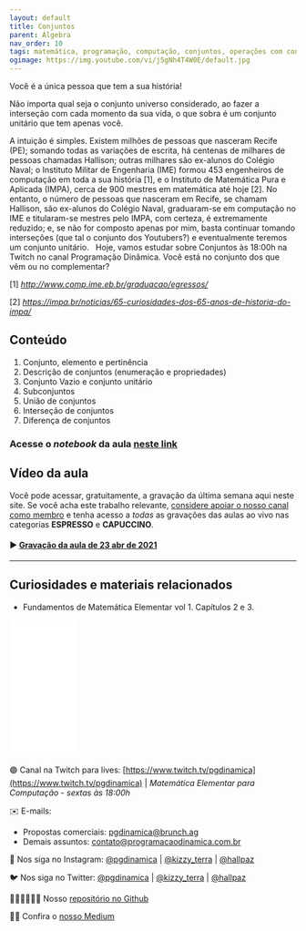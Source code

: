 ```yaml
---
layout: default
title: Conjuntos
parent: Álgebra
nav_order: 10
tags: matemática, programação, computação, conjuntos, operações com conjuntos
ogimage: https://img.youtube.com/vi/j5gNh4T4W0E/default.jpg
---
```


Você é a única pessoa que tem a sua história!

Não importa qual seja o conjunto universo considerado, ao fazer a interseção com cada momento da sua vida, o que sobra é um conjunto unitário que tem apenas você.

A intuição é simples. Existem milhões de pessoas que nasceram Recife (PE); somando todas as variações de escrita, há centenas de milhares de pessoas chamadas Hallison; outras milhares são ex-alunos do Colégio Naval; o Instituto Militar de Engenharia (IME) formou 453 engenheiros de computação em toda a sua história [1], e o Instituto de Matemática Pura e Aplicada (IMPA), cerca de 900 mestres em matemática até hoje [2]. No entanto, o número de pessoas que nasceram em Recife, se chamam Hallison, são ex-alunos do Colégio Naval, graduaram-se em computação no IME e titularam-se mestres pelo IMPA, com certeza, é extremamente reduzido; e, se não for composto apenas por mim, basta continuar tomando interseções (que tal o conjunto dos Youtubers?) e eventualmente teremos um conjunto unitário.
 
Hoje, vamos estudar sobre Conjuntos às 18:00h na Twitch no canal Programação Dinâmica. Você está no conjunto dos que vêm ou no complementar?

[1] *http://www.comp.ime.eb.br/graduacao/egressos/*

[2] *https://impa.br/noticias/65-curiosidades-dos-65-anos-de-historia-do-impa/*


## Conteúdo 

1. Conjunto, elemento e pertinência
2. Descrição de conjuntos (enumeração e propriedades)
3. Conjunto Vazio e conjunto unitário
4. Subconjuntos
5. União de conjuntos
6. Interseção de conjuntos
7. Diferença de conjuntos


### Acesse o *notebook* da aula <a href="/notebooks/mec010_conjuntos.html" target="_black">neste link</a>

## Vídeo da aula

Você pode acessar, gratuitamente, a gravação da última semana aqui neste site. Se você acha este trabalho relevante, [considere apoiar o nosso canal como membro](https://youtube.com/join) e tenha acesso a *todas* as gravações das aulas ao vivo nas categorias **ESPRESSO** e **CAPUCCINO**. 

#### ▶️ [Gravação da aula de 23 abr de 2021](https://youtu.be/j5gNh4T4W0E)
-------

## Curiosidades e materiais relacionados

* Fundamentos de Matemática Elementar vol 1. Capítulos 2 e 3.

<iframe style="width:120px;height:240px;" marginwidth="0" marginheight="0" scrolling="no" frameborder="0" src="//ws-na.amazon-adsystem.com/widgets/q?ServiceVersion=20070822&OneJS=1&Operation=GetAdHtml&MarketPlace=BR&source=ac&ref=qf_sp_asin_til&ad_type=product_link&tracking_id=hallpaz-20&marketplace=amazon&amp;region=BR&placement=8535704558&asins=8535704558&linkId=ccb520df2f68545a10bcd1f878b28fed&show_border=false&link_opens_in_new_window=false&price_color=333333&title_color=0066c0&bg_color=ffffff">
    </iframe>


🟣 Canal na Twitch para lives: [https://www.twitch.tv/pgdinamica](https://www.twitch.tv/pgdinamica) | *Matemática Elementar para Computação - sextas às 18:00h*


✉️ E-mails:
* Propostas comerciais: [pgdinamica@brunch.ag](mailto:pgdinamica@brunch.ag)
* Demais assuntos: [contato@programacaodinamica.com.br](mailto:contato@programacaodinamica.com.br)

📸 Nos siga no Instagram: [@pgdinamica](https://instagram.com/pgdinamica) | [@kizzy_terra](https://instagram.com/kizzy_terra) | [@hallpaz](https://instagram.com/hallpaz)

🐦 Nos siga no Twitter: [@pgdinamica](https://twitter.com/pgdinamica) | [@kizzy_terra](https://twitter.com/kizzy_terra) | [@hallpaz](https://twitter.com/hallpaz)

👩🏾‍💻👨🏾‍💻 Nosso [repositório no Github](https://github.com/programacaodinamica)

✍🏾 Confira o [nosso Medium](https://medium.com/programacaodinamica)